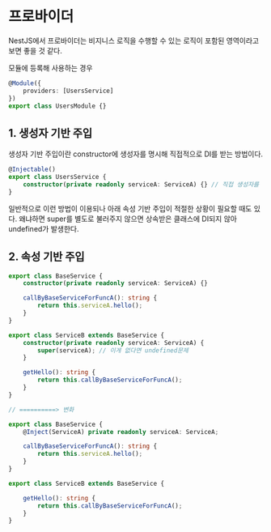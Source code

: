 # 프로바이더

NestJS에서 프로바이더는 비지니스 로직을 수행할 수 있는 로직이 포함된 영역이라고 보면 좋을 것 같다.

모듈에 등록해 사용하는 경우

```ts
@Module({
    providers: [UsersService]
})
export class UsersModule {}
```

## 1. 생성자 기반 주입

생성자 기반 주입이란 constructor에 생성자를 명시해 직접적으로 DI를 받는 방법이다.

```ts
@Injectable()
export class UsersService {
    constructor(private readonly serviceA: ServiceA) {} // 직접 생성자를 명시
}
```

일반적으로 이런 방법이 이용되나 아래 속성 기반 주입이 적절한 상황이 필요할 때도 있다. 왜냐하면 super를 별도로 불러주지 않으면 상속받은 클래스에 DI되지 않아 undefined가 발생한다.

## 2. 속성 기반 주입

```ts
export class BaseService {
    constructor(private readonly serviceA: ServiceA) {}

    callByBaseServiceForFuncA(): string {
        return this.serviceA.hello();
    }
}

export class ServiceB extends BaseService {
    constructor(private readonly serviceA: ServiceA) {
        super(serviceA); // 이게 없다면 undefined문제
    }

    getHello(): string {
        return this.callByBaseServiceForFuncA();
    }
}

// ==========> 변화

export class BaseService {
    @Inject(ServiceA) private readonly serviceA: ServiceA;

    callByBaseServiceForFuncA(): string {
        return this.serviceA.hello();
    }
}

export class ServiceB extends BaseService {

    getHello(): string {
        return this.callByBaseServiceForFuncA();
    }
}
```